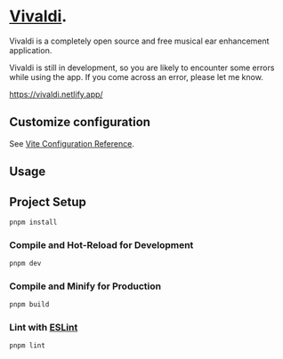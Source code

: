 #  [Vivaldi](https://vivaldi.netlify.app/).

Vivaldi is a completely open source and free musical ear enhancement application.

Vivaldi is still in development, so you are likely to encounter some errors while using the app. If you come across an error, please let me know.

https://vivaldi.netlify.app/



## Customize configuration

See [Vite Configuration Reference](https://vitejs.dev/config/).


## Usage

## Project Setup

```sh
pnpm install
```

### Compile and Hot-Reload for Development

```sh
pnpm dev
```

### Compile and Minify for Production

```sh
pnpm build
```

### Lint with [ESLint](https://eslint.org/)

```sh
pnpm lint
```